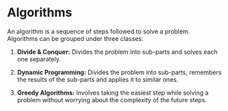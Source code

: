 # Algorithms

An algorithm is a sequence of steps followed to solve a problem.<br/>
Algorithms can be grouped under three classes:<br/>

1. **Divide & Conquer:** Divides the problem into sub-parts and solves each one separately.

2. **Dynamic Programming:** Divides the problem into sub-parts, remembers the results of the sub-parts and applies it to similar ones.

3. **Greedy Algorithms:** Involves taking the easiest step while solving a problem without worrying about the complexity of the future steps. <br/>
